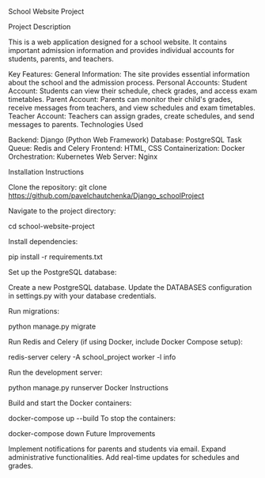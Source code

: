 School Website Project

Project Description

This is a web application designed for a school website. It contains important admission information and provides individual accounts for students, parents, and teachers.

Key Features:
General Information: The site provides essential information about the school and the admission process.
Personal Accounts:
Student Account: Students can view their schedule, check grades, and access exam timetables.
Parent Account: Parents can monitor their child's grades, receive messages from teachers, and view schedules and exam timetables.
Teacher Account: Teachers can assign grades, create schedules, and send messages to parents.
Technologies Used

Backend: Django (Python Web Framework)
Database: PostgreSQL
Task Queue: Redis and Celery
Frontend: HTML, CSS
Containerization: Docker
Orchestration: Kubernetes
Web Server: Nginx



Installation Instructions

Clone the repository:
git clone https://github.com/pavelchautchenka/Django_schoolProject

Navigate to the project directory:

cd school-website-project

Install dependencies:

pip install -r requirements.txt

Set up the PostgreSQL database:

Create a new PostgreSQL database.
Update the DATABASES configuration in settings.py with your database credentials.

Run migrations:

python manage.py migrate

Run Redis and Celery (if using Docker, include Docker Compose setup):

redis-server
celery -A school_project worker -l info

Run the development server:

python manage.py runserver
Docker Instructions

Build and start the Docker containers:

docker-compose up --build
To stop the containers:

docker-compose down
Future Improvements

Implement notifications for parents and students via email.
Expand administrative functionalities.
Add real-time updates for schedules and grades.
